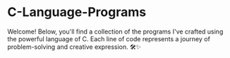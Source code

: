 # C-Language-Programs
Welcome! Below, you'll find a collection of the programs I've crafted using the powerful language of C. Each line of code represents a journey of problem-solving and creative expression. 🛠️✨
